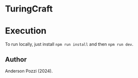 # TuringCraft

# Execution

To run locally, just install `npm run install` and then `npm run dev`. 
## Author

Anderson Pozzi (2024).
